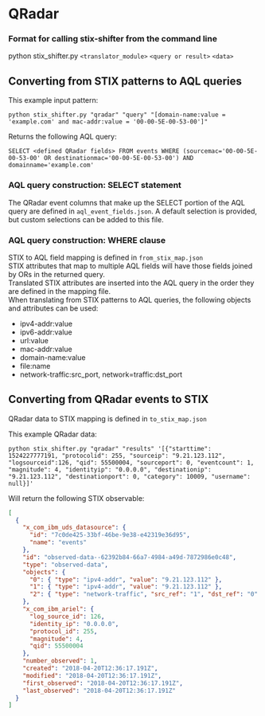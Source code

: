 # QRadar

### Format for calling stix-shifter from the command line

python stix_shifter.py `<translator_module>` `<query or result>` `<data>`

## Converting from STIX patterns to AQL queries

This example input pattern:

`python stix_shifter.py "qradar" "query" "[domain-name:value = 'example.com' and mac-addr:value = '00-00-5E-00-53-00']"`

Returns the following AQL query:

`SELECT <defined QRadar fields> FROM events WHERE (sourcemac='00-00-5E-00-53-00' OR destinationmac='00-00-5E-00-53-00') AND domainname='example.com'`

### AQL query construction: SELECT statement

The QRadar event columns that make up the SELECT portion of the AQL query are defined in `aql_event_fields.json`. A default selection is provided, but custom selections can be added to this file.

### AQL query construction: WHERE clause

STIX to AQL field mapping is defined in `from_stix_map.json` <br/>
STIX attributes that map to multiple AQL fields will have those fields joined by ORs in the returned query. <br/>
Translated STIX attributes are inserted into the AQL query in the order they are defined in the mapping file. <br/>
When translating from STIX patterns to AQL queries, the following objects and attributes can be used:

* ipv4-addr:value
* ipv6-addr:value
* url:value
* mac-addr:value
* domain-name:value
* file:name
* network-traffic:src_port, network=traffic:dst_port

## Converting from QRadar events to STIX

QRadar data to STIX mapping is defined in `to_stix_map.json`

This example QRadar data:

`python stix_shifter.py "qradar" "results" '[{"starttime": 1524227777191, "protocolid": 255, "sourceip": "9.21.123.112", "logsourceid":126, "qid": 55500004, "sourceport": 0, "eventcount": 1, "magnitude": 4, "identityip": "0.0.0.0", "destinationip": "9.21.123.112", "destinationport": 0, "category": 10009, "username": null}]'`

Will return the following STIX observable:

```json
[
  {
    "x_com_ibm_uds_datasource": {
      "id": "7c0de425-33bf-46be-9e38-e42319e36d95",
      "name": "events"
    },
    "id": "observed-data--62392b84-66a7-4984-a49d-7872986e0c48",
    "type": "observed-data",
    "objects": {
      "0": { "type": "ipv4-addr", "value": "9.21.123.112" },
      "1": { "type": "ipv4-addr", "value": "9.21.123.112" },
      "2": { "type": "network-traffic", "src_ref": "1", "dst_ref": "0" }
    },
    "x_com_ibm_ariel": {
      "log_source_id": 126,
      "identity_ip": "0.0.0.0",
      "protocol_id": 255,
      "magnitude": 4,
      "qid": 55500004
    },
    "number_observed": 1,
    "created": "2018-04-20T12:36:17.191Z",
    "modified": "2018-04-20T12:36:17.191Z",
    "first_observed": "2018-04-20T12:36:17.191Z",
    "last_observed": "2018-04-20T12:36:17.191Z"
  }
]
```
